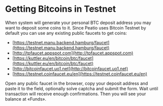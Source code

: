 # Getting Bitcoins in Testnet

When system will generate your personal BTC deposit address you may want to deposit some coins to it. Since Peatio uses Bitcoin Testnet by default you can use any existing public faucets to get coins:

* [https://testnet.manu.backend.hamburg/faucet](https://testnet.manu.backend.hamburg/faucet)
* [http://tpfaucet.appspot.com](http://tpfaucet.appspot.com)
* [https://kuttler.eu/en/bitcoin/btc/faucet](https://kuttler.eu/en/bitcoin/btc/faucet)
* [http://bitcoinfaucet.uo1.net](http://bitcoinfaucet.uo1.net)
* [https://testnet.coinfaucet.eu/en](https://testnet.coinfaucet.eu/en)

Open any public faucet in the browser, copy your deposit address and paste it to the field, optionally solve captcha and submit the form. Wait until transaction will receive enough confirmations. Then you will see your balance at «Funds». 
